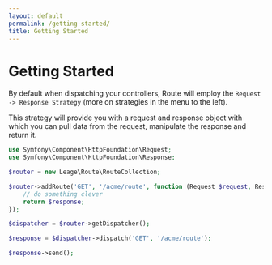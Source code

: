 ```yaml
---
layout: default
permalink: /getting-started/
title: Getting Started
---
```


# Getting Started

By default when dispatching your controllers, Route will employ the `Request -> Response Strategy` (more on strategies in the menu to the left).

This strategy will provide you with a request and response object with which you can pull data from the request, manipulate the response and return it.

~~~ php
use Symfony\Component\HttpFoundation\Request;
use Symfony\Component\HttpFoundation\Response;

$router = new Leage\Route\RouteCollection;

$router->addRoute('GET', '/acme/route', function (Request $request, Response $response) {
    // do something clever
    return $response;
});

$dispatcher = $router->getDispatcher();

$response = $dispatcher->dispatch('GET', '/acme/route');

$response->send();
~~~
